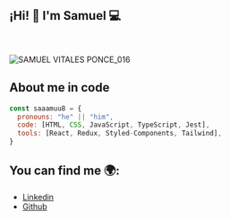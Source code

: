 ## ¡Hi! 👋 I'm Samuel 💻
</br>

![SAMUEL VITALES PONCE_016](https://user-images.githubusercontent.com/127085819/227794111-d61ec4e8-6f5a-41d4-b6db-8f3e89edda36.jpg)

## About me in code

```js
const saaamuu8 = {
  pronouns: "he" || "him",
  code: [HTML, CSS, JavaScript, TypeScript, Jest],
  tools: [React, Redux, Styled-Components, Tailwind],
}
```

## You can find me 🌍:

- [Linkedin](https://www.linkedin.com/in/samuel-vitales-ponce/)
- [Github](https://github.com/saaamuu8)
